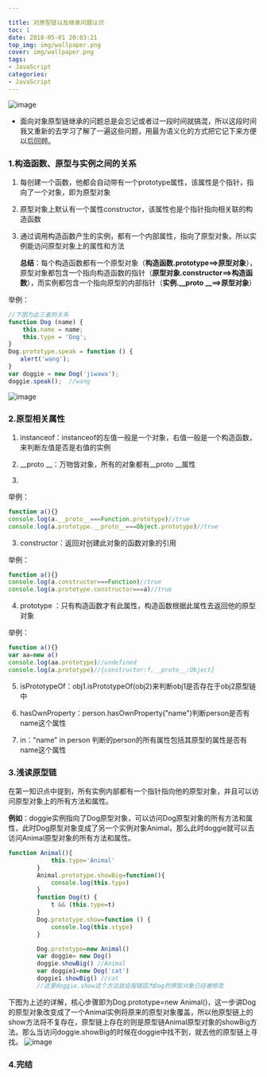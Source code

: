 ```yaml
---

title: 对原型链以及继承问题认识
toc: 1
date: 2018-05-01 20:03:21  
top_img: img/wallpaper.png
cover: img/wallpaper.png
tags:
- JavaScript
categories:
- JavaScript
---
```


![image](https://timgsa.baidu.com/timg?image&quality=80&size=b9999_10000&sec=1518068558244&di=3414c31268244b2804609a5d70758ddb&imgtype=jpg&src=http%3A%2F%2Fimg1.imgtn.bdimg.com%2Fit%2Fu%3D4019852421%2C3300250749%26fm%3D214%26gp%3D0.jpg)

*  面向对象原型链继承的问题总是会忘记或者过一段时间就搞混，所以这段时间我又重新的去学习了解了一遍这些问题，用最为语义化的方式把它记下来方便以后回顾。

<!--more-->

### 1.构造函数、原型与实例之间的关系

1. 每创建一个函数，他都会自动带有一个prototype属性，该属性是个指针，指向了一个对象，即为原型对象
2. 原型对象上默认有一个属性constructor，该属性也是个指针指向相关联的构造函数
3. 通过调用构造函数产生的实例，都有一个内部属性，指向了原型对象。所以实例能访问原型对象上的属性和方法

    **总结**：每个构造函数都有一个原型对象（**构造函数.prototype==>原型对象**），原型对象都包含一个指向构造函数的指针（**原型对象.constructor==>构造函数**），而实例都包含一个指向原型的内部指针（**实例.__proto __==>原型对象**）

举例：
```js
//下图为此三者的关系
function Dog (name) {
    this.name = name;
    this.type = 'Dog'; 
}
Dog.prototype.speak = function () {
　　alert('wang');
}
var doggie = new Dog('jiwawa');
doggie.speak();  //wang 
```
![image](/img/907276-20170518163524338-985223750.png)

### 2.原型相关属性

1. instanceof：instanceof的左值一般是一个对象，右值一般是一个构造函数，来判断左值是否是右值的实例

2. __proto __：万物皆对象，所有的对象都有__proto __属性
3. 
举例：
```js
function a(){}
console.log(a.__proto__===Function.prototype)//true
console.log(a.prototype.__proto__===Object.prototype)//true

```

3. constructor：返回对创建此对象的函数对象的引用

举例：

```js
function a(){}
console.log(a.constructor===Function)//true
console.log(a.prototype.constructor===a)//true

```

4. prototype ：只有构造函数才有此属性，构造函数根据此属性去返回他的原型对象

举例：
```js
function a(){}
var aa=new a()
console.log(aa.prototype)//undefined
console.log(a.prototype)//{constructor:f,__proto__:Object}

```

5. isPrototypeOf：obj1.isPrototypeOf(obj2)来判断obj1是否存在于obj2原型链中

6. hasOwnProperty：person.hasOwnProperty("name")判断person是否有name这个属性
7. in："name" in person 判断的person的所有属性包括其原型的属性是否有name这个属性


### 3.浅读原型链

在第一知识点中提到，所有实例内部都有一个指针指向他的原型对象，并且可以访问原型对象上的所有方法和属性。

**例如**：doggie实例指向了Dog原型对象，可以访问Dog原型对象的所有方法和属性，此时Dog原型对象变成了另一个实例对象Animal，那么此时doggie就可以去访问Animal原型对象的所有方法和属性。

```js
function Animal(){
            this.type='Animal'
        }
        Animal.prototype.showBig=function(){
		    console.log(this.type)
        }
        function Dog(t) {
            t && (this.type=t)
        }
        Dog.prototype.show=function () {
            console.log(this.stype)
        }

        Dog.prototype=new Animal()
        var doggie= new Dog()
        doggie.showBig() //Animal
        var doggie1=new Dog('cat')
        doggie1.showBig() //cat
        //这里doggie.show这个方法就会报错因为Dog的原型对象已经被修改

```
下图为上述的详解，核心步骤即为Dog.prototype=new Animal()，这一步讲Dog的原型对象改变成了一个Animal实例将原来的原型对象覆盖，所以他原型链上的show方法将不复存在，原型链上存在的则是原型链Animal原型对象的showBig方法。那么当访问doggie.showBig的时候在doggie中找不到，就去他的原型链上寻找。
![image](/img/907276-20170518174421025-1429161122.png)

### 4.完结

